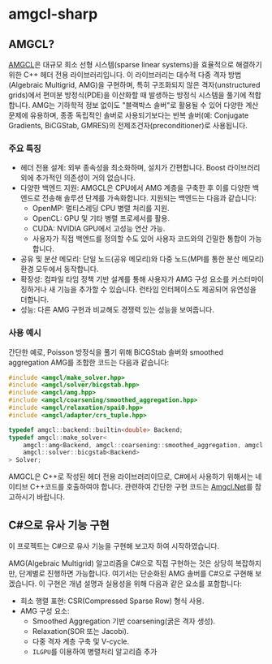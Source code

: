 # amgcl-sharp

## AMGCL?

[AMGCL](https://github.com/ddemidov/amgcl)은 대규모 희소 선형 시스템(sparse linear systems)을 효율적으로 해결하기 위한 C++ 헤더 전용 라이브러리입니다. 이 라이브러리는 대수적 다중 격자 방법(Algebraic Multigrid, AMG)을 구현하며, 특히 구조화되지 않은 격자(unstructured grids)에서 편미분 방정식(PDE)을 이산화할 때 발생하는 방정식 시스템을 풀기에 적합합니다. AMG는 기하학적 정보 없이도 "블랙박스 솔버"로 활용될 수 있어 다양한 계산 문제에 유용하며, 종종 독립적인 솔버로 사용되기보다는 반복 솔버(예: Conjugate Gradients, BiCGStab, GMRES)의 전제조건자(preconditioner)로 사용됩니다.

### 주요 특징

- 헤더 전용 설계: 외부 종속성을 최소화하며, 설치가 간편합니다. Boost 라이브러리 외에 추가적인 의존성이 거의 없습니다.
- 다양한 백엔드 지원: AMGCL은 CPU에서 AMG 계층을 구축한 후 이를 다양한 백엔드로 전송해 솔루션 단계를 가속화합니다. 지원되는 백엔드는 다음과 같습니다:
  - OpenMP: 멀티스레딩 CPU 병렬 처리를 지원.
  - OpenCL: GPU 및 기타 병렬 프로세서를 활용.
  - CUDA: NVIDIA GPU에서 고성능 연산 가능.
  - 사용자가 직접 백엔드를 정의할 수도 있어 사용자 코드와의 긴밀한 통합이 가능합니다.
- 공유 및 분산 메모리: 단일 노드(공유 메모리)와 다중 노드(MPI를 통한 분산 메모리) 환경 모두에서 동작합니다.
- 확장성: 컴파일 타임 정책 기반 설계를 통해 사용자가 AMG 구성 요소를 커스터마이징하거나 새 기능을 추가할 수 있습니다. 런타임 인터페이스도 제공되어 유연성을 더합니다.
- 성능: 다른 AMG 구현과 비교해도 경쟁력 있는 성능을 보여줍니다.

### 사용 예시

간단한 예로, Poisson 방정식을 풀기 위해 BiCGStab 솔버와 smoothed aggregation AMG를 조합한 코드는 다음과 같습니다:

```cpp
#include <amgcl/make_solver.hpp>
#include <amgcl/solver/bicgstab.hpp>
#include <amgcl/amg.hpp>
#include <amgcl/coarsening/smoothed_aggregation.hpp>
#include <amgcl/relaxation/spai0.hpp>
#include <amgcl/adapter/crs_tuple.hpp>

typedef amgcl::backend::builtin<double> Backend;
typedef amgcl::make_solver<
    amgcl::amg<Backend, amgcl::coarsening::smoothed_aggregation, amgcl::relaxation::spai0>,
    amgcl::solver::bicgstab<Backend>
> Solver;
```

AMGCL은 C++로 작성된 헤더 전용 라이브러리이므로, C#에서 사용하기 위해서는 네이티브 C++코드를 호출하여야 합니다. 관련하여 간단한 구현 코드는 [Amgcl.Net](https://github.com/archivesdj/Amgcl.Net)를 참고하시기 바랍니다.

## C#으로 유사 기능 구현

이 프로젝트는 C#으로 유사 기능을 구현해 보고자 하여 시작하였습니다.

AMG(Algebraic Multigrid) 알고리즘을 C#으로 직접 구현하는 것은 상당히 복잡하지만, 단계별로 진행하면 가능합니다. 여기서는 단순화된 AMG 솔버를 C#으로 구현해 보겠습니다. 이 구현은 개념 설명과 실용성을 위해 다음과 같은 요소를 포함합니다:

- 희소 행렬 표현: CSR(Compressed Sparse Row) 형식 사용.
- AMG 구성 요소: 
  - Smoothed Aggregation 기반 coarsening(굵은 격자 생성).
  - Relaxation(SOR 또는 Jacobi).
  - 다중 격자 계층 구축 및 V-cycle.
  - `ILGPU`를 이용하여 병렬처리 알고리즘 추가
